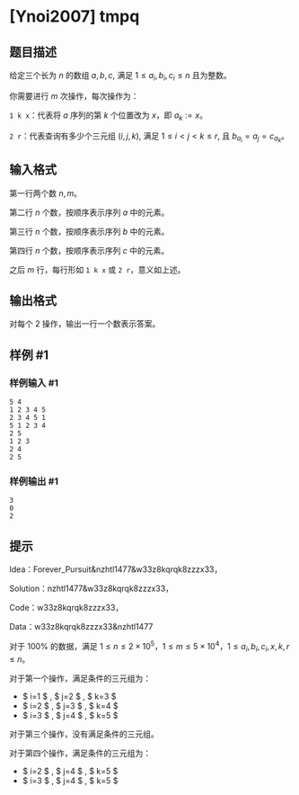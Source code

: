 # [Ynoi2007] tmpq

## 题目描述

给定三个长为 $n$ 的数组 $a,b,c$, 满足 $1\le a_i,b_i,c_i\le n$ 且为整数。

你需要进行 $m$ 次操作，每次操作为：

`1 k x`：代表将 $a$ 序列的第 $k$ 个位置改为 $x$，即 $a_k := x$。

`2 r`：代表查询有多少个三元组 $(i,j,k)$, 满足 $1\le i<j<k\le r$, 且 $b_{a_i}=a_j=c_{a_k}$。


## 输入格式

第一行两个数 $n,m$。

第二行 $n$ 个数，按顺序表示序列 $a$ 中的元素。

第三行 $n$ 个数，按顺序表示序列 $b$ 中的元素。

第四行 $n$ 个数，按顺序表示序列 $c$ 中的元素。

之后 $m$ 行，每行形如 `1 k x` 或 `2 r`，意义如上述。

## 输出格式

对每个 $2$ 操作，输出一行一个数表示答案。

## 样例 #1

### 样例输入 #1
```
5 4
1 2 3 4 5
2 3 4 5 1
5 1 2 3 4
2 5
1 2 3
2 4
2 5
```

### 样例输出 #1

```
3
0
2
```

## 提示

Idea：Forever_Pursuit&nzhtl1477&w33z8kqrqk8zzzx33，

Solution：nzhtl1477&w33z8kqrqk8zzzx33，

Code：w33z8kqrqk8zzzx33，

Data：w33z8kqrqk8zzzx33&nzhtl1477

对于 $100\%$ 的数据，满足 $1\le n\le 2\times 10^5$，$1\le m\le 5 \times 10^4$，$1\le a_i,b_i,c_i,x,k,r\le n$。

对于第一个操作，满足条件的三元组为：

- $ i=1 $ , $ j=2 $ , $ k=3 $
- $ i=2 $ , $ j=3 $ , $ k=4 $
- $ i=3 $ , $ j=4 $ , $ k=5 $

对于第三个操作，没有满足条件的三元组。

对于第四个操作，满足条件的三元组为：

- $ i=2 $ , $ j=4 $ , $ k=5 $
- $ i=3 $ , $ j=4 $ , $ k=5 $

